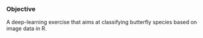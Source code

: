 ### Objective
A deep-learning exercise that aims at classifying butterfly species based on image data in R.

